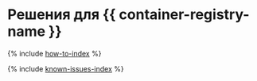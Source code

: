 # Решения для {{ container-registry-name }}

{% include [how-to-index](how-to/index.md) %}

{% include [known-issues-index](known-issues/index.md) %}
